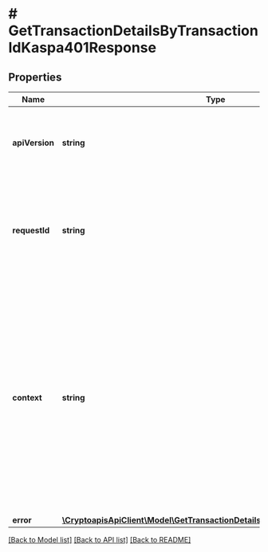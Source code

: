 # # GetTransactionDetailsByTransactionIdKaspa401Response

## Properties

Name | Type | Description | Notes
------------ | ------------- | ------------- | -------------
**apiVersion** | **string** | Specifies the version of the API that incorporates this endpoint. |
**requestId** | **string** | Defines the ID of the request. The &#x60;requestId&#x60; is generated by Crypto APIs and it&#39;s unique for every request. |
**context** | **string** | In batch situations the user can use the context to correlate responses with requests. This property is present regardless of whether the response was successful or returned as an error. &#x60;context&#x60; is specified by the user. | [optional]
**error** | [**\CryptoapisApiClient\Model\GetTransactionDetailsByTransactionIdKaspaE401**](GetTransactionDetailsByTransactionIdKaspaE401.md) |  |

[[Back to Model list]](../../README.md#models) [[Back to API list]](../../README.md#endpoints) [[Back to README]](../../README.md)
